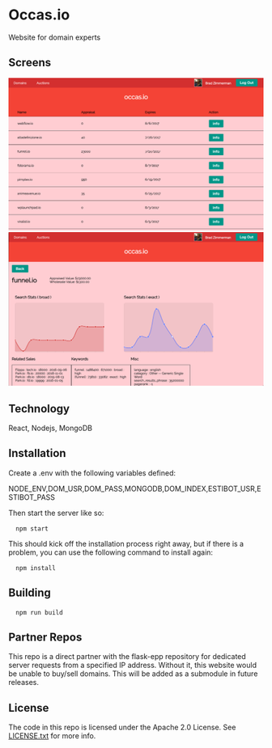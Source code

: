 Occas.io
========

Website for domain experts

## Screens

![Screen01](screens/screen_01.png "Screen01")
![Screen02](screens/screen_02.png "Screen02")

## Technology

React, Nodejs, MongoDB

## Installation

Create a .env with the following variables defined:

NODE_ENV,DOM_USR,DOM_PASS,MONGODB,DOM_INDEX,ESTIBOT_USR,ESTIBOT_PASS

Then start the server like so:

```
  npm start
```

This should kick off the installation process right away, but if there is a problem, you can use the following command to install again:

```
  npm install
```

## Building

```
  npm run build
```

## Partner Repos

This repo is a direct partner with the flask-epp repository for dedicated server requests from a specified IP address. Without it, this website would be unable to buy/sell domains. This will be added as a submodule in future releases.

## License

The code in this repo is licensed under the Apache 2.0 License.
See [LICENSE.txt](LICENSE.txt) for more info.